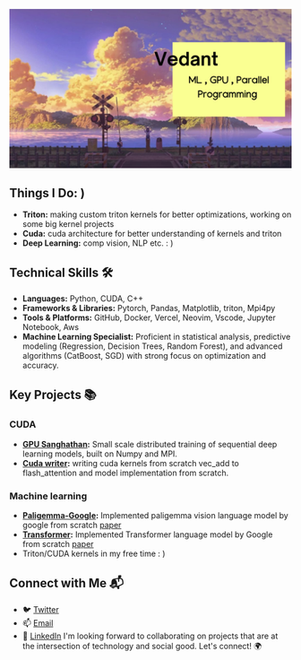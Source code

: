 ![image](https://github.com/ved1beta/ved1beta/blob/main/Vedant.png?raw=true)
## Things I Do: ) 
- **Triton:** making custom triton kernels for better optimizations, working on some big kernel projects
- **Cuda:**  cuda architecture for better understanding of kernels and triton
- **Deep Learning:** comp vision, NLP etc. : ) 
## Technical Skills 🛠️
- **Languages:** Python, CUDA, C++ 
- **Frameworks & Libraries:** Pytorch, Pandas, Matplotlib, triton, Mpi4py
- **Tools & Platforms:** GitHub, Docker, Vercel, Neovim, Vscode, Jupyter Notebook, Aws
- **Machine Learning Specialist:** Proficient in statistical analysis, predictive modeling (Regression, Decision Trees, Random Forest), and advanced algorithms (CatBoost, SGD) with strong focus on optimization and accuracy.
## Key Projects 📚
### CUDA
- **[GPU Sanghathan](https://github.com/ved1beta/GPU-sanghathan):** Small scale distributed training of sequential deep learning models, built on Numpy and MPI.
- **[Cuda writer](https://github.com/ved1beta/Cuda_writer):** writing cuda kernels from scratch vec_add to flash_attention and model implementation from scratch.
### Machine learning 
- **[Paligemma-Google](https://github.com/ved1beta/Paligemma):** Implemented paligemma vision language model by google from scratch [paper](https://arxiv.org/pdf/2407.07726)
- **[Transformer](https://github.com/ved1beta/Transformer):** Implemented Transformer language model by Google from scratch [paper](https://arxiv.org/pdf/1706.03762)
- Triton/CUDA kernels in my free time : ) 
## Connect with Me 📬
- 🐦 [Twitter](https://twitter.com/ant_vedaya)
- 📫 [Email](mailto:ved.work2024@gmail.com)
- 🔗 [LinkedIn](https://www.linkedin.com/in/vednatthote/)
I'm looking forward to collaborating on projects that are at the intersection of technology and social good. Let's connect! 🌍
